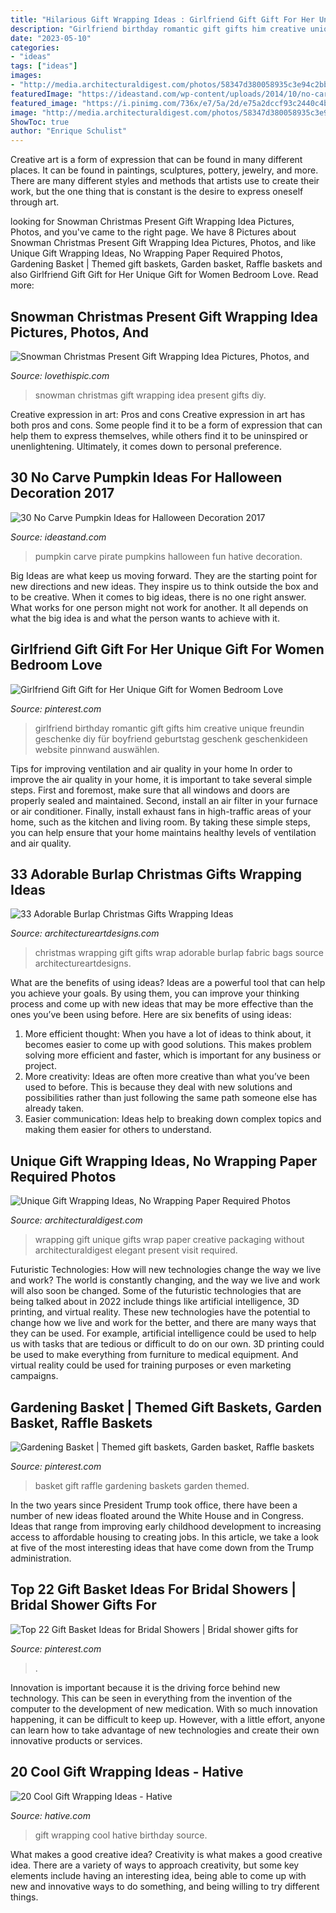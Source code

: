```yaml
---
title: "Hilarious Gift Wrapping Ideas : Girlfriend Gift Gift For Her Unique Gift For Women Bedroom Love"
description: "Girlfriend birthday romantic gift gifts him creative unique freundin geschenke diy für boyfriend geburtstag geschenk geschenkideen website pinnwand auswählen"
date: "2023-05-10"
categories:
- "ideas"
tags: ["ideas"]
images:
- "http://media.architecturaldigest.com/photos/58347d380058935c3e94c2bb/master/pass/unique-gift-wrapping-ideas-01.jpg"
featuredImage: "https://ideastand.com/wp-content/uploads/2014/10/no-carve-pumpkin-ideas/29-pirate-pumpkin.jpg"
featured_image: "https://i.pinimg.com/736x/e7/5a/2d/e75a2dccf93c2440c4b30be2b48a5bef.jpg"
image: "http://media.architecturaldigest.com/photos/58347d380058935c3e94c2bb/master/pass/unique-gift-wrapping-ideas-01.jpg"
ShowToc: true
author: "Enrique Schulist"
---
```



Creative art is a form of expression that can be found in many different places. It can be found in paintings, sculptures, pottery, jewelry, and more. There are many different styles and methods that artists use to create their work, but the one thing that is constant is the desire to express oneself through art.

	

		
looking for Snowman Christmas Present Gift Wrapping Idea Pictures, Photos, and you've came to the right page. We have 8 Pictures about Snowman Christmas Present Gift Wrapping Idea Pictures, Photos, and like Unique Gift Wrapping Ideas, No Wrapping Paper Required Photos, Gardening Basket | Themed gift baskets, Garden basket, Raffle baskets and also Girlfriend Gift Gift for Her Unique Gift for Women Bedroom Love. Read more:
		
    
## Snowman Christmas Present Gift Wrapping Idea Pictures, Photos, And

<img loading=lazy src="http://www.lovethispic.com/uploaded_images/343161-Snowman-Christmas-Present-Gift-Wrapping-Idea.jpg" onerror="this.onerror=null;this.src='https://tse3.mm.bing.net/th?id=OIP.GysY8ZRpcCtuQ5U920lKRgHaMR&amp;pid=15.1';" alt="Snowman Christmas Present Gift Wrapping Idea Pictures, Photos, and">

_Source: lovethispic.com_

>snowman christmas gift wrapping idea present gifts diy. 

	

Creative expression in art: Pros and cons
Creative expression in art has both pros and cons. Some people find it to be a form of expression that can help them to express themselves, while others find it to be uninspired or unenlightening. Ultimately, it comes down to personal preference.

    
## 30 No Carve Pumpkin Ideas For Halloween Decoration 2017

<img loading=lazy src="https://ideastand.com/wp-content/uploads/2014/10/no-carve-pumpkin-ideas/29-pirate-pumpkin.jpg" onerror="this.onerror=null;this.src='https://tse3.mm.bing.net/th?id=OIP.3VoAgI_omVHJK9mxergSzwHaH0&amp;pid=15.1';" alt="30 No Carve Pumpkin Ideas for Halloween Decoration 2017">

_Source: ideastand.com_

>pumpkin carve pirate pumpkins halloween fun hative decoration. 

	

Big Ideas are what keep us moving forward. They are the starting point for new directions and new ideas. They inspire us to think outside the box and to be creative. When it comes to big ideas, there is no one right answer. What works for one person might not work for another. It all depends on what the big idea is and what the person wants to achieve with it.

    
## Girlfriend Gift Gift For Her Unique Gift For Women Bedroom Love

<img loading=lazy src="https://i.pinimg.com/736x/35/46/c4/3546c4ec81d37620c4465ed598ba7d10.jpg" onerror="this.onerror=null;this.src='https://tse2.mm.bing.net/th?id=OIP.mpyIjWQrS80Bj7Bw2KvabgHaLG&amp;pid=15.1';" alt="Girlfriend Gift Gift for Her Unique Gift for Women Bedroom Love">

_Source: pinterest.com_

>girlfriend birthday romantic gift gifts him creative unique freundin geschenke diy für boyfriend geburtstag geschenk geschenkideen website pinnwand auswählen. 

	

Tips for improving ventilation and air quality in your home
In order to improve the air quality in your home, it is important to take several simple steps. First and foremost, make sure that all windows and doors are properly sealed and maintained. Second, install an air filter in your furnace or air conditioner. Finally, install exhaust fans in high-traffic areas of your home, such as the kitchen and living room. By taking these simple steps, you can help ensure that your home maintains healthy levels of ventilation and air quality.

    
## 33 Adorable Burlap Christmas Gifts Wrapping Ideas

<img loading=lazy src="https://www.architectureartdesigns.com/wp-content/uploads/2013/11/314.jpg" onerror="this.onerror=null;this.src='https://tse4.mm.bing.net/th?id=OIP.8GzEmhGigNRStmJdPAjrqgHaJ4&amp;pid=15.1';" alt="33 Adorable Burlap Christmas Gifts Wrapping Ideas">

_Source: architectureartdesigns.com_

>christmas wrapping gift gifts wrap adorable burlap fabric bags source architectureartdesigns. 

	

What are the benefits of using ideas?
Ideas are a powerful tool that can help you achieve your goals. By using them, you can improve your thinking process and come up with new ideas that may be more effective than the ones you’ve been using before. Here are six benefits of using ideas: 
1. More efficient thought: When you have a lot of ideas to think about, it becomes easier to come up with good solutions. This makes problem solving more efficient and faster, which is important for any business or project. 
2. More creativity: Ideas are often more creative than what you’ve been used to before. This is because they deal with new solutions and possibilities rather than just following the same path someone else has already taken. 
3. Easier communication: Ideas help to breaking down complex topics and making them easier for others to understand.

    
## Unique Gift Wrapping Ideas, No Wrapping Paper Required Photos

<img loading=lazy src="http://media.architecturaldigest.com/photos/58347d380058935c3e94c2bb/master/pass/unique-gift-wrapping-ideas-01.jpg" onerror="this.onerror=null;this.src='https://tse4.mm.bing.net/th?id=OIP.gLiaBx_7qctmXzrBOxFIkgHaLG&amp;pid=15.1';" alt="Unique Gift Wrapping Ideas, No Wrapping Paper Required Photos">

_Source: architecturaldigest.com_

>wrapping gift unique gifts wrap paper creative packaging without architecturaldigest elegant present visit required. 

	

Futuristic Technologies: How will new technologies change the way we live and work?
The world is constantly changing, and the way we live and work will also soon be changed. Some of the futuristic technologies that are being talked about in 2022 include things like artificial intelligence, 3D printing, and virtual reality. These new technologies have the potential to change how we live and work for the better, and there are many ways that they can be used. For example, artificial intelligence could be used to help us with tasks that are tedious or difficult to do on our own. 3D printing could be used to make everything from furniture to medical equipment. And virtual reality could be used for training purposes or even marketing campaigns.

    
## Gardening Basket | Themed Gift Baskets, Garden Basket, Raffle Baskets

<img loading=lazy src="https://i.pinimg.com/736x/93/6b/1a/936b1a30bb8e71945917d679dfd4500d--raffle-baskets-basket-gift.jpg" onerror="this.onerror=null;this.src='https://tse2.mm.bing.net/th?id=OIP.U926y8IIWE7OzEJUwMWr0wHaJ4&amp;pid=15.1';" alt="Gardening Basket | Themed gift baskets, Garden basket, Raffle baskets">

_Source: pinterest.com_

>basket gift raffle gardening baskets garden themed. 

	

In the two years since President Trump took office, there have been a number of new ideas floated around the White House and in Congress. Ideas that range from improving early childhood development to increasing access to affordable housing to creating jobs. In this article, we take a look at five of the most interesting ideas that have come down from the Trump administration.

    
## Top 22 Gift Basket Ideas For Bridal Showers | Bridal Shower Gifts For

<img loading=lazy src="https://i.pinimg.com/736x/e7/5a/2d/e75a2dccf93c2440c4b30be2b48a5bef.jpg" onerror="this.onerror=null;this.src='https://tse1.mm.bing.net/th?id=OIP.ycFJmNZsY1wXObfBYALnmwHaO0&amp;pid=15.1';" alt="Top 22 Gift Basket Ideas for Bridal Showers | Bridal shower gifts for">

_Source: pinterest.com_

>. 

	

Innovation is important because it is the driving force behind new technology. This can be seen in everything from the invention of the computer to the development of new medication. With so much innovation happening, it can be difficult to keep up. However, with a little effort, anyone can learn how to take advantage of new technologies and create their own innovative products or services.

    
## 20 Cool Gift Wrapping Ideas - Hative

<img loading=lazy src="https://hative.com/wp-content/uploads/2014/10/gift-wrapping-ideas/3-cool-gift-wrapping-ideas.jpg" onerror="this.onerror=null;this.src='https://tse4.mm.bing.net/th?id=OIP.IumchR58nq-vAcfGyDOSDAHaJ4&amp;pid=15.1';" alt="20 Cool Gift Wrapping Ideas - Hative">

_Source: hative.com_

>gift wrapping cool hative birthday source. 

	

What makes a good creative idea?
Creativity is what makes a good creative idea. There are a variety of ways to approach creativity, but some key elements include having an interesting idea, being able to come up with new and innovative ways to do something, and being willing to try different things.

